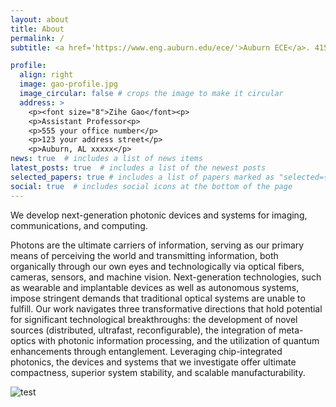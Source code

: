 ```yaml
---
layout: about
title: About
permalink: /
subtitle: <a href='https://www.eng.auburn.edu/ece/'>Auburn ECE</a>. 415 Broun Hall, Auburn, AL 

profile:
  align: right
  image: gao-profile.jpg
  image_circular: false # crops the image to make it circular
  address: >
    <p><font size="8">Zihe Gao</font><p>
    <p>Assistant Professor<p>
    <p>555 your office number</p>
    <p>123 your address street</p>
    <p>Auburn, AL xxxxx</p>
news: true  # includes a list of news items
latest_posts: true  # includes a list of the newest posts
selected_papers: true # includes a list of papers marked as "selected={true}"
social: true  # includes social icons at the bottom of the page
---
```


We develop next-generation photonic devices and systems for imaging, communications, and computing.

Photons are the ultimate carriers of information, serving as our primary means of perceiving the world and transmitting information, both organically through our own eyes and technologically via optical fibers, cameras, sensors, and machine vision. Next-generation technologies, such as wearable and implantable devices as well as autonomous systems, impose stringent demands that traditional optical systems are unable to fulfill. Our work navigates three transformative directions that hold potential for significant technological breakthroughs: the development of novel sources (distributed, ultrafast, reconfigurable), the integration of meta-optics with photonic information processing, and the utilization of quantum enhancements through entanglement. Leveraging chip-integrated photonics, the devices and systems that we investigate offer ultimate compactness, superior system stability, and scalable manufacturability.

![test]({{site.url}}/assets/img/1.jpg )

<!-- Write your biography here. Tell the world about yourself. Link to your favorite [subreddit](http://reddit.com). You can put a picture in, too. The code is already in, just name your picture `prof_pic.jpg` and put it in the `img/` folder.

Put your address / P.O. box / other info right below your picture. You can also disable any of these elements by editing `profile` property of the YAML header of your `_pages/about.md`. Edit `_bibliography/papers.bib` and Jekyll will render your [publications page](/al-folio/publications/) automatically.

Link to your social media connections, too. This theme is set up to use [Font Awesome icons](http://fortawesome.github.io/Font-Awesome/) and [Academicons](https://jpswalsh.github.io/academicons/), like the ones below. Add your Facebook, Twitter, LinkedIn, Google Scholar, or just disable all of them.
 -->